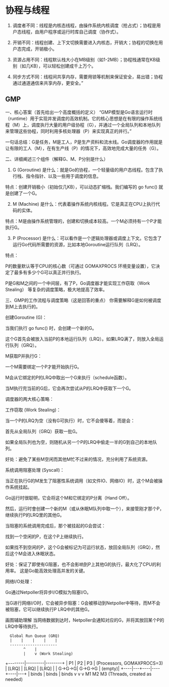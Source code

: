 # 协程与线程
1. 调度者不同：线程是内核态线程，由操作系统内核调度（抢占式）；协程是用户态线程，由用户程序或运行时库自己调度（协作式）。

2. 开销不同：线程创建、上下文切换需要进入内核态，开销大；协程的切换在用户态完成，开销极小。

3. 资源占用不同：线程默认栈大小在MB级别（如1-2MB）；协程栈通常在KB级别（如几KB），可以轻松创建成千上万个。

4. 同步方式不同：线程间共享内存，需要用锁等机制来保证安全，易出错；协程通过通道通信来共享内存，更安全。”

## GMP
一、核心答案（首先给出一个高度概括的定义）
“GMP模型是Go语言运行时（runtime）用于实现并发调度的高效机制。它的核心思想是在有限的操作系统线程（M）上，调度执行大量的用户级协程（G），并通过一个全局队列和本地队列来管理这些协程，同时利用多核处理器（P）来实现真正的并行。”

一句话总结：G是任务，M是工人，P是生产资料和流水线。Go调度器的作用就是让有限的工人（M），在有生产线（P）的情况下，高效地完成大量的任务（G）。

二、详细阐述三个组件（解释G、M、P分别是什么）
1. G (Goroutine)
是什么：就是Go的协程，一个轻量级的用户态线程。包含了执行栈、指令指针、以及一些用于调度的信息。

特点：创建开销极小（初始仅几KB），可以动态扩缩栈。我们编写的 go func() 就是创建了一个G。

2. M (Machine)
是什么：代表着操作系统内核线程。它是真正在CPU上执行代码的实体。

特点：M是由操作系统管理的，创建和切换成本较高。一个M必须持有一个P才能执行G。

3. P (Processor)
是什么：可以看作是一个逻辑处理器或调度上下文。它包含了运行Go代码所需要的资源，比如本地Goroutine运行队列（LRQ）。

特点：

P的数量默认等于CPU的核心数（可通过 GOMAXPROCS 环境变量设置），它决定了最多有多少个G可以真正并行执行。

P是G和M之间的一个中间层，有了P，Go调度器才能实现工作窃取（Work Stealing） 等复杂的调度策略，极大地提高了效率。


三、GMP的工作流程与调度策略（这是回答的重点）
你需要解释G是如何被调度到M上去执行的。

创建Goroutine (G)：

当我们执行 go func() 时，会创建一个新的G。

这个G首先会被放入当前P的本地运行队列（LRQ）。如果LRQ满了，则放入全局运行队列（GRQ）。

M获取P并执行G：

一个M需要绑定一个P才能开始执行G。

M会从它绑定的P的LRQ中取出一个G来执行（schedule函数）。

当M执行完当前的G后，它会再次尝试从P的LRQ中获取下一个G。

调度器的两大核心策略：

工作窃取 (Work Stealing)：

当一个P的LRQ为空（没有G可执行）时，它不会傻等着，而是会：

首先从全局队列（GRQ）获取一批G。

如果全局队列也为空，则随机从另一个P的LRQ中偷走一半的G到自己的本地队列。

好处：避免了某些M空闲而其他M忙不过来的情况，充分利用了系统资源。

系统调用阻塞处理 (Syscall)：

当正在执行G的M发生了阻塞性系统调用（如文件IO、网络IO）时，这个M会被操作系统挂起。

Go运行时很聪明，它会将这个M和它绑定的P分离（Hand Off）。

然后，运行时會创建一个新的M（或从休眠M队列中取一个），来接管刚才那个P，继续执行P的LRQ里的其他G。

当阻塞的系统调用完成后，那个被挂起的G会尝试：

找到一个空闲的P，在这个P上继续执行。

如果找不到空闲的P，这个G会被标记为可运行状态，放回全局队列（GRQ），然后这个M会进入休眠状态。

好处：保证了即使有G阻塞，也不会影响到P上其他G的执行，最大化了CPU的利用率。 这是Go能高效处理高并发的关键。

网络I/O处理：

Go通过Netpoller将异步I/O模拟为阻塞I/O。

当G进行网络I/O时，它会被异步阻塞：G会被移动到Netpoller中等待，而M不会被阻塞，它可以继续执行P LRQ中的其他G。


画图辅助理解
当网络数据到达时，Netpoller会通知对应的G，并将其放回某个P的LRQ中等待执行。

      Global Run Queue (GRQ)
      |    |    |    |    |
      ---------------------
            ^    |
            |    v (Work Stealing)
   +--------|---------|--------+
   |   P1   |   P2    |   P3   |  (Processors, GOMAXPROCS=3)
   | [LRQ]  |  [LRQ]  |  [LRQ] |
   | G->G->G| G->G->G | (empty)|
   +----|---+----|----+----|---+
        | binds  | binds   | binds
        v        v         v
       M1       M2        M3   (Threads, created as needed)